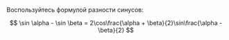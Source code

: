 Воспользуйтесь формулой разности синусов:

$$ \sin \alpha - \sin \beta = 2\cos\frac{\alpha + \beta}{2}\sin\frac{\alpha - \beta}{2} $$